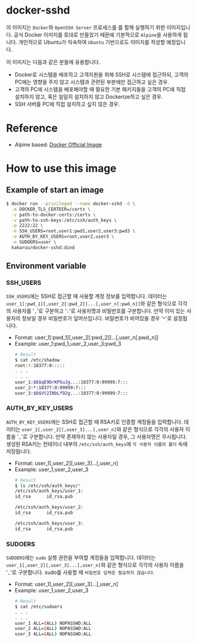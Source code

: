 # docker-sshd
이 이미지는 `Docker`와 `OpenSSH Server` 프로세스를 를 함께 실행하기 위한 이미지입니다. 공식 Docker 이미지를 토대로 만들었기 때문에 기본적으로 `Alpine`을 사용하게 됩니다. 개인적으로 Ubuntu가 익숙하여 `Ubuntu` 기반으로도 이미지를 작성할 예정입니다.

이 이미지는 다음과 같은 분들께 유용합니다.
* Docker로 시스템을 배포하고 고객지원을 위해 SSH로 시스템에 접근하되, 고객의 PC에는 영향을 주지 않고 시스템과 관련된 부분에만 접근하고 싶은 경우.
* 고객의 PC에 시스템을 배포해야할 때 필요한 기본 패키지들을 고객의 PC에 직접 설치하지 않고, 혹은 일일히 설치하지 않고 Dockerize하고 싶은 경우.
* SSH 서버를 PC에 직접 설치하고 싶지 않은 경우.
# Reference
* Alpine based: [Docker Official Image](https://hub.docker.com/_/docker)
# How to use this image
## Example of start an image
```sh
$ docker run --privileged --name docker-sshd -d \
  -e DOCKER_TLS_CERTDIR=/certs \
  -v path-to-docker-certs:/certs \
  -v path-to-ssh-keys:/etc/ssh/auth_keys \
  -p 2222:22 \
  -e SSH_USERS=root,user1:pwd1,user2,user3:pwd3 \
  -e AUTH_BY_KEY_USERS=root,user2,user3 \
  -e SUDOERS=user \
  kakaruu/docker-sshd:dind
```
## Environment variable
### SSH_USERS
`SSH_USERS`에는 SSH로 접근할 때 사용할 계정 정보를 입력합니다. 데이터는 `user_1[:pwd_1][,user_2[:pwd_2]]...[,user_n[:pwd_n]]`와 같은 형식으로 각각의 사용자를 '`,`'로 구분하고 '`:`'로 사용자명과 비밀번호를 구분합니다. 만약 이미 있는 사용자의 정보일 경우 비밀번호가 덮어쓰입니다. 비밀번호가 비어있을 경우 '`*`'로 설정됩니다.
* Format: user_1[:pwd_1][,user_2[:pwd_2]]...[,user_n[:pwd_n]]
* Example: user_1:pwd_1,user_2,user_3:pwd_3
  ```bash
  # Result
  $ cat /etc/shadow
  root:!:18377:0:::::
  . . .
  . . .
  user_1:$6$qE9DrKPGuJg...:18377:0:99999:7:::
  user_2:*:18377:0:99999:7:::
  user_3:$6$Vt2INbLf92g...:18377:0:99999:7:::
  ```
### AUTH_BY_KEY_USERS
`AUTH_BY_KEY_USERS`에는 SSH로 접근할 때 RSA키로 인증할 계정들을 입력합니다. 데이터는 `user_1[,user_2][,user_3]...[,user_n]`와 같은 형식으로 각각의 사용자 이름을 '`,`'로 구분합니다. 만약 존재하지 않는 사용자일 경우, 그 사용자명은 무시됩니다. 생성된 RSA키는 컨테이너 내부의 `/etc/ssh/auth_keys`에 `각 사용자 이름의 폴더` 속에 저장됩니다.
* Format: user_1[,user_2][,user_3]...[,user_n]
* Example: user_1,user_2,user_3
  ```bash
  # Result
  $ ls /etc/ssh/auth_keys/*
  /etc/ssh/auth_keys/user_1:
  id_rsa      id_rsa.pub

  /etc/ssh/auth_keys/user_2:
  id_rsa      id_rsa.pub

  /etc/ssh/auth_keys/user_3:
  id_rsa      id_rsa.pub
  ```
### SUDOERS
`SUDOERS`에는 `sudo` 실행 권한을 부여할 계정들을 입력합니다. 데이터는 `user_1[,user_2][,user_3]...[,user_n]`와 같은 형식으로 각각의 사용자 이름을 '`,`'로 구분합니다. sudo를 사용할 때 `비밀번호 입력은 필요하지 않습니다`.
* Format: user_1[,user_2][,user_3]...[,user_n]
* Example: user_1,user_2,user_3
  ```bash
  # Result
  $ cat /etc/sudoers
  . . .
  . . .
  user_1 ALL=(ALL) NOPASSWD:ALL
  user_2 ALL=(ALL) NOPASSWD:ALL
  user_3 ALL=(ALL) NOPASSWD:ALL
  ```